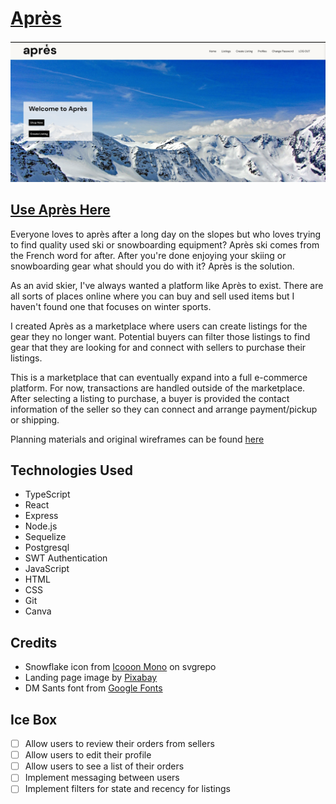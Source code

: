 # [Après](https://apres.netlify.app/)
![apres screenshot](./public/assets/screenshot.png)

## [Use Après Here](https://apres.netlify.app/)

Everyone loves to après after a long day on the slopes but who loves trying to find quality used ski or snowboarding equipment? Après ski comes from the French word for after. After you're done enjoying your skiing or snowboarding gear what should you do with it? Après is the solution.

As an avid skier, I've always wanted a platform like Après to exist. There are all sorts of places online where you can buy and sell used items but I haven't found one that focuses on winter sports.

I created Après as a marketplace where users can create listings for the gear they no longer want. Potential buyers can filter those listings to find gear that they are looking for and connect with sellers to purchase their listings.

This is a marketplace that can eventually expand into a full e-commerce platform. For now, transactions are handled outside of the marketplace. After selecting a listing to purchase, a buyer is provided the contact information of the seller so they can connect and arrange payment/pickup or shipping.

Planning materials and original wireframes can be found [here](https://trello.com/b/SiHgbNMh/apres-planning)

## Technologies Used
* TypeScript
* React
* Express
* Node.js
* Sequelize
* Postgresql
* SWT Authentication
* JavaScript
* HTML
* CSS
* Git
* Canva

## Credits
* Snowflake icon from [Icooon Mono](https://www.svgrepo.com/author/Icooon%20Mono/) on svgrepo
* Landing page image by [Pixabay](https://www.pexels.com/@pixabay/)
* DM Sants font from [Google Fonts](https://fonts.google.com/specimen/DM+Sans?query=dm)

## Ice Box
- [ ] Allow users to review their orders from sellers
- [ ] Allow users to edit their profile
- [ ] Allow users to see a list of their orders
- [ ] Implement messaging between users
- [ ] Implement filters for state and recency for listings
